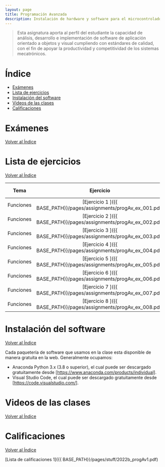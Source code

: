 ```yaml
---
layout: page
title: Programación Avanzada
description: Instalación de hardware y software para el microcontrolador ATMEGA328P.
---
```

> Esta asignatura aporta al perfil del estudiante la capacidad de análisis, desarrollo e implementación de software de aplicación orientado a objetos y visual cumpliendo con estándares de calidad, con el fin de apoyar la productividad y competitividad de los sistemas mecatrónicos.

# Índice
- [Exámenes](#exámenes)
- [Lista de ejercicios](#lista-de-ejercicios)
- [Instalación del software](#instalación-del-software)
- [Videos de las clases](#videos-de-las-clases)
- [Calificaciones](#calificaciones)

# Exámenes
[Volver al Índice](#índice)


# Lista de ejercicios
[Volver al Índice](#índice)

|Tema              |Ejercicio       |Solución interactiva|
|------------------|:--------------:|-------------------:|
|Funciones         |[Ejercicio 1   ]({{ BASE_PATH}}/pages/assignments/progAv_ex_001.pdf)|[Solución](https://codehs.com/sandbox/enrigarcia/ex-081/)|
|Funciones         |[Ejercicio 2   ]({{ BASE_PATH}}/pages/assignments/progAv_ex_002.pdf)|[Solución](https://codehs.com/sandbox/enrigarcia/ex-082/)|
|Funciones         |[Ejercicio 3   ]({{ BASE_PATH}}/pages/assignments/progAv_ex_003.pdf)|[Solución](https://codehs.com/sandbox/enrigarcia/ex-083/)|
|Funciones         |[Ejercicio 4   ]({{ BASE_PATH}}/pages/assignments/progAv_ex_004.pdf)|[Solución](https://codehs.com/sandbox/enrigarcia/ex-084/)|
|Funciones         |[Ejercicio 5   ]({{ BASE_PATH}}/pages/assignments/progAv_ex_005.pdf)|[Solución](https://codehs.com/sandbox/enrigarcia/ex-085/)|
|Funciones         |[Ejercicio 6   ]({{ BASE_PATH}}/pages/assignments/progAv_ex_006.pdf)|[Solución](https://codehs.com/sandbox/enrigarcia/ex-089/)|
|Funciones         |[Ejercicio 7   ]({{ BASE_PATH}}/pages/assignments/progAv_ex_007.pdf)|[Solución](https://codehs.com/sandbox/enrigarcia/ex-092/)|
|Funciones         |[Ejercicio 8   ]({{ BASE_PATH}}/pages/assignments/progAv_ex_008.pdf)|[Solución](https://codehs.com/sandbox/enrigarcia/ex-094/)|


# Instalación del software
[Volver al Índice](#índice)

Cada paquetería de software que usamos en la clase esta disponible de manera gratuita en la web. Generalmente ocupamos:
- Anaconda Python 3.x (3.8 o superior), el cual puede ser descargado gratuitamente desde [https://www.anaconda.com/products/individual]. 
- Visual Studio Code, el cual puede ser descargado gratuitamente desde [https://code.visualstudio.com/].


# Videos de las clases
[Volver al Índice](#índice)

# Calificaciones
[Volver al Índice](#índice)

[Lista de calificaciones 1]({{ BASE_PATH}}/pages/stuff/2022b_progAv1.pdf)

<!-- Note: this is how to write a comment in HTML. Everything in here won't show up on your webpage.-->

<!--
To increase the size of the title, use fewer # in front of the paper title.
To decrease the size of the title, use more #. 
To remove the italics, remove the * before and after the description
To remove the underline from the title, remove the <u> tags (<u> and </u>)
-->
